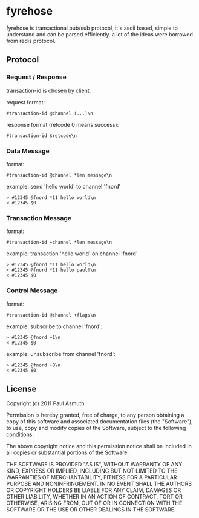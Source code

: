 fyrehose
========

fyrehose is transactional pub/sub protocol, it's ascii based, simple to understand and can be parsed efficiently. a lot of the ideas were borrowed from redis protocol.


Protocol
-------

### Request / Response

transaction-id is chosen by client.

request format:

    #transaction-id @channel (...)\n

response format (retcode 0 means success):

    #transaction-id $retcode\n


### Data Message

format:

    #transaction-id @channel *len message\n

example: send 'hello world' to channel 'fnord'

    > #12345 @fnord *11 hello world\n
    < #12345 $0


### Transaction Message

format:

    #transaction-id ~channel *len message\n

example: transaction 'hello world' on channel 'fnord'

    > #12345 @fnord *11 hello world\n
    < #12345 @fnord *11 hello paul!\n
    < #12345 $0


### Control Message

format:

    #transaction-id @channel +flags\n

example: subscribe to channel 'fnord':

    > #12345 @fnord +1\n
    < #12345 $0

example: unsubscribe from channel 'fnord':

    > #12345 @fnord +0\n
    < #12345 $0



License
-------

Copyright (c) 2011 Paul Asmuth

Permission is hereby granted, free of charge, to any person obtaining
a copy of this software and associated documentation files (the
"Software"), to use, copy and modify copies of the Software, subject 
to the following conditions:

The above copyright notice and this permission notice shall be
included in all copies or substantial portions of the Software.

THE SOFTWARE IS PROVIDED "AS IS", WITHOUT WARRANTY OF ANY KIND,
EXPRESS OR IMPLIED, INCLUDING BUT NOT LIMITED TO THE WARRANTIES OF
MERCHANTABILITY, FITNESS FOR A PARTICULAR PURPOSE AND
NONINFRINGEMENT. IN NO EVENT SHALL THE AUTHORS OR COPYRIGHT HOLDERS BE
LIABLE FOR ANY CLAIM, DAMAGES OR OTHER LIABILITY, WHETHER IN AN ACTION
OF CONTRACT, TORT OR OTHERWISE, ARISING FROM, OUT OF OR IN CONNECTION
WITH THE SOFTWARE OR THE USE OR OTHER DEALINGS IN THE SOFTWARE.
